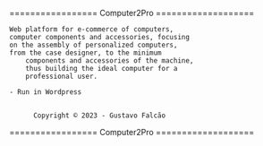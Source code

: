 =================   Computer2Pro    ===================
	
	Web platform for e-commerce of computers, 
 	computer components and accessories, focusing 
  	on the assembly of personalized computers, 
   	from the case designer, to the minimum 
    	components and accessories of the machine, 
     	thus building the ideal computer for a 
      	professional user.
	
	- Run in Wordpress


      	  Copyright © 2023 - Gustavo Falcão

=================   Computer2Pro    ===================

